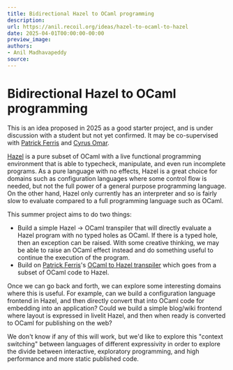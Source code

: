 ```yaml
---
title: Bidirectional Hazel to OCaml programming
description:
url: https://anil.recoil.org/ideas/hazel-to-ocaml-to-hazel
date: 2025-04-01T00:00:00-00:00
preview_image:
authors:
- Anil Madhavapeddy
source:
---
```


<h1>Bidirectional Hazel to OCaml programming</h1>
<p>This is an idea proposed in 2025 as a good starter project, and is <span class="idea-discussion">under discussion</span> with a student but not yet confirmed. It may be co-supervised with <a href="https://patrick.sirref.org" class="contact">Patrick Ferris</a> and <a href="https://web.eecs.umich.edu/~comar/" class="contact">Cyrus Omar</a>.</p>
<p><a href="https://hazel.org">Hazel</a> is a pure subset of OCaml with a live functional
programming environment that is able to typecheck, manipulate, and even run
incomplete programs. As a pure language with no effects, Hazel is a great
choice for domains such as configuration languages where some control flow
is needed, but not the full power of a general purpose programming language.
On the other hand, Hazel only currently has an interpreter and so is fairly slow
to evaluate compared to a full programming language such as OCaml.</p>
<p>This summer project aims to do two things:</p>
<ul>
<li>Build a simple Hazel -&gt; OCaml transpiler that will directly evaluate a Hazel
program with no typed holes as OCaml. If there is a typed hole, then an
exception can be raised. With some creative thinking, we may be able to raise
an OCaml effect instead and do something useful to continue the execution of the program.</li>
<li>Build on <a href="https://patrick.sirref.org" class="contact">Patrick Ferris</a>'s <a href="https://github.com/patricoferris/hazel_of_ocaml">OCaml to Hazel transpiler</a> which goes
from a subset of OCaml code to Hazel.</li>
</ul>
<p>Once we can go back and forth, we can explore some interesting domains where this is useful. For example,
can we build a configuration language frontend in Hazel, and then directly convert that into OCaml code
for embedding into an application? Could we build a simple blog/wiki frontend where layout is expressed
in livelit Hazel, and then when ready is converted to OCaml for publishing on the web?</p>
<p>We don't know if any of this will work, but we'd like to explore this "context
switching" between languages of different expressivity in order to explore the
divide between interactive, exploratory programming, and high performance and
more static published code.</p>

